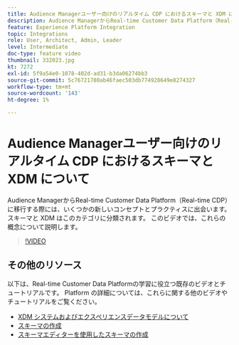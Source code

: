 ```yaml
---
title: Audience Managerユーザー向けのリアルタイム CDP におけるスキーマと XDM について
description: Audience ManagerからReal-time Customer Data Platform（Real-time CDP）に移行する際には、いくつかの新しいコンセプトとプラクティスに出会います。 スキーマと XDM はこのカテゴリに分類されます。 このビデオでは、これらの概念について説明します。
feature: Experience Platform Integration
topic: Integrations
role: User, Architect, Admin, Leader
level: Intermediate
doc-type: feature video
thumbnail: 332023.jpg
kt: 7272
exl-id: 5f9a54e0-1078-402d-ad31-b3da06274bb3
source-git-commit: 5c76721780ab46faec503db774928649e8274327
workflow-type: tm+mt
source-wordcount: '143'
ht-degree: 1%

---
```


# Audience Managerユーザー向けのリアルタイム CDP におけるスキーマと XDM について

Audience ManagerからReal-time Customer Data Platform（Real-time CDP）に移行する際には、いくつかの新しいコンセプトとプラクティスに出会います。 スキーマと XDM はこのカテゴリに分類されます。 このビデオでは、これらの概念について説明します。

>[!VIDEO](https://video.tv.adobe.com/v/3410356/?quality=12&learn=on&captions=jpn)

## その他のリソース

以下は、Real-time Customer Data Platformの学習に役立つ既存のビデオとチュートリアルです。 Platform の詳細については、これらに関する他のビデオやチュートリアルをご覧ください。

* [XDM システムおよびエクスペリエンスデータモデルについて ](https://experienceleague.adobe.com/docs/platform-learn/tutorials/schemas/understanding-the-xdm-system-and-experience-data-model.html?lang=ja)
* [ スキーマの作成 ](https://experienceleague.adobe.com/docs/platform-learn/tutorials/schemas/create-your-first-schema-with-out-of-the-box-components.html?lang=ja)
* [ スキーマエディターを使用したスキーマの作成 ](https://experienceleague.adobe.com/docs/experience-platform/xdm/tutorials/create-schema-ui.html?lang=ja#getting-started)
